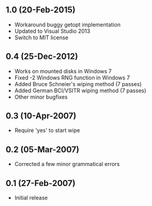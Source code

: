 ## 1.0 (20-Feb-2015)

  * Workaround buggy getopt implementation
  * Updated to Visual Studio 2013
  * Switch to MIT license

## 0.4 (25-Dec-2012)

  * Works on mounted disks in Windows 7
  * Fixed -2 Windows RNG function in Windows 7
  * Added Bruce Schneier's wiping method (7 passes)
  * Added German BCI/VSITR wiping method (7 passes)
  * Other minor bugfixes

## 0.3 (10-Apr-2007)

  * Require 'yes' to start wipe

## 0.2 (05-Mar-2007)

  * Corrected a few minor grammatical errors

## 0.1 (27-Feb-2007)
 
  * Initial release
